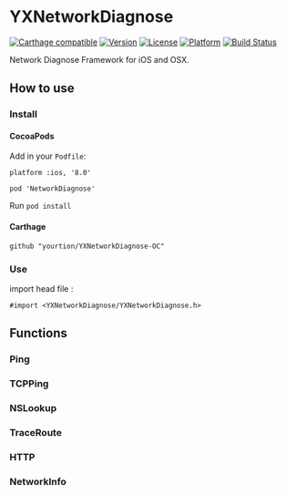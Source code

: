 # YXNetworkDiagnose 

[![Carthage compatible](https://img.shields.io/badge/Carthage-compatible-4BC51D.svg?style=flat)](https://github.com/Carthage/Carthage)
[![Version](https://img.shields.io/cocoapods/v/NetworkDiagnose.svg?style=flat)](http://cocoapods.org/pods/NetworkDiagnose)
[![License](https://img.shields.io/cocoapods/l/NetworkDiagnose.svg?style=flat)](http://cocoapods.org/pods/NetworkDiagnose)
[![Platform](https://img.shields.io/cocoapods/p/NetworkDiagnose.svg?style=flat)](http://cocoapods.org/pods/NetworkDiagnose)
[![Build Status](https://travis-ci.org/yourtion/YXNetworkDiagnose-OC.svg?branch=master)](https://travis-ci.org/yourtion/YXNetworkDiagnose-OC)

Network Diagnose Framework for iOS and OSX.

## How to use

### Install

#### CocoaPods

Add in your `Podfile`:

```
platform :ios, '8.0'

pod 'NetworkDiagnose'
```

Run `pod install`

#### Carthage

```
github "yourtion/YXNetworkDiagnose-OC"
```

### Use

import head file :

```objc
#import <YXNetworkDiagnose/YXNetworkDiagnose.h>
```

## Functions

### Ping

### TCPPing

### NSLookup

### TraceRoute

### HTTP

### NetworkInfo




